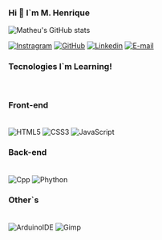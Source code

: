 ### Hi 👋 I`m M. Henrique 

![Matheu's GitHub stats](https://github-readme-stats.vercel.app/api?username=Matheushfb067&show_icons=true&theme=tokyonight)

[![Instragram](https://img.shields.io/badge/Instagram-E4405F?style=for-the-badge&logo=instagram&logoColor=white
)](https://www.instagram.com/matheus_hfb)
[![GitHub](https://img.shields.io/badge/GitHub-100000?style=for-the-badge&logo=github&logoColor=white)](https://github.com/Matheushfb067?tab=repositories)
[![Linkedin](https://img.shields.io/badge/LinkedIn-0077B5?style=for-the-badge&logo=linkedin&logoColor=white)](https://www.linkedin.com/in/mateus-henrique-fb/)
[![E-mail](https://img.shields.io/badge/Gmail-D14836?style=for-the-badge&logo=gmail&logoColor=white)](https://mail.google.com/mail/u/0/#inbox?compose=new)

### Tecnologies I`m Learning!

<div style="display: inline_block"><br/>
    <h3>Front-end</h3><br/>
    <img align="Center" alt="HTML5" src="https://img.shields.io/badge/HTML5-E34F26?style=for-the-badge&logo=html5&logoColor=white
    "/>
    <img align="Center" alt="CSS3" src="https://img.shields.io/badge/CSS3-1572B6?style=for-the-badge&logo=css3&logoColor=white
    "/>
    <img align="Center" alt="JavaScript" src="https://img.shields.io/badge/JavaScript-F7DF1E?style=for-the-badge&logo=javascript&logoColor=black
    "/><br/>
    <h3>Back-end</h3><br/>
    <img align="Center" alt="Cpp" src="https://img.shields.io/badge/C%2B%2B-00599C?style=for-the-badge&logo=c%2B%2B&logoColor=white
    "/>
    <img align="Center" alt="Phython" src="https://img.shields.io/badge/Python-14354C?style=for-the-badge&logo=python&logoColor=white
    "/>
    <h3>Other`s</h3><br/>
    <img align="Center" alt="ArduinoIDE" src="https://img.shields.io/badge/Arduino_IDE-00979D?style=for-the-badge&logo=arduino&logoColor=white
    "/>
    <img align="Center" alt="Gimp" src="https://img.shields.io/badge/gimp-5C5543?style=for-the-badge&logo=gimp&logoColor=white
    "/>
</div>
